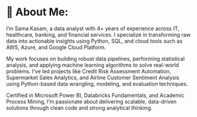 # 💫 About Me:
I’m Sama Kasam, a data analyst with 4+ years of experience across IT, healthcare, banking, and financial services. I specialize in transforming raw data into actionable insights using Python, SQL, and cloud tools such as AWS, Azure, and Google Cloud Platform.

My work focuses on building robust data pipelines, performing statistical analysis, and applying machine learning algorithms to solve real-world problems. I’ve led projects like Credit Risk Assessment Automation, Supermarket Sales Analytics, and Airline Customer Sentiment Analysis using Python-based data wrangling, modeling, and evaluation techniques.

Certified in Microsoft Power BI, Databricks Fundamentals, and Academic Process Mining, I’m passionate about delivering scalable, data-driven solutions through clean code and strong analytical thinking.
